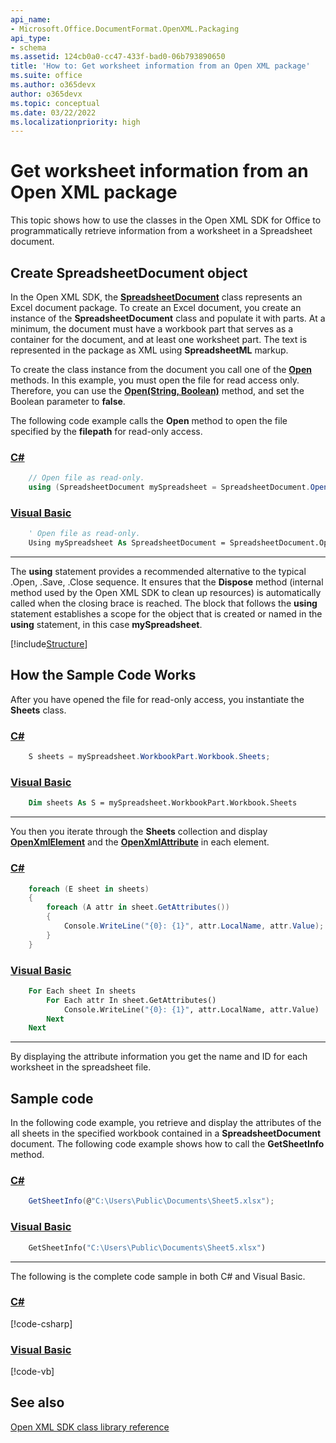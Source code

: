 ```yaml
---
api_name:
- Microsoft.Office.DocumentFormat.OpenXML.Packaging
api_type:
- schema
ms.assetid: 124cb0a0-cc47-433f-bad0-06b793890650
title: 'How to: Get worksheet information from an Open XML package'
ms.suite: office
ms.author: o365devx
author: o365devx
ms.topic: conceptual
ms.date: 03/22/2022
ms.localizationpriority: high
---
```


# Get worksheet information from an Open XML package

This topic shows how to use the classes in the Open XML SDK for Office to programmatically retrieve information from a worksheet in a Spreadsheet document.



## Create SpreadsheetDocument object

In the Open XML SDK, the **[SpreadsheetDocument](/dotnet/api/documentformat.openxml.packaging.spreadsheetdocument)** class represents an Excel document package. To create an Excel document, you create an instance of the **SpreadsheetDocument** class and populate it with parts. At a minimum, the document must have a workbook part that serves as a container for the document, and at least one worksheet part. The text is represented in the package as XML using **SpreadsheetML** markup.

To create the class instance from the document you call one of the **[Open](/dotnet/api/documentformat.openxml.packaging.spreadsheetdocument.open)** methods. In this example, you must open the file for read access only. Therefore, you can use the **[Open(String, Boolean)](/dotnet/api/documentformat.openxml.packaging.spreadsheetdocument.open#DocumentFormat_OpenXml_Packaging_SpreadsheetDocument_Open_System_String_System_Boolean_)** method, and set the Boolean parameter to **false**.

The following code example calls the **Open** method to open the file specified by the **filepath** for read-only access.

### [C#](#tab/cs-0)
```csharp
    // Open file as read-only.
    using (SpreadsheetDocument mySpreadsheet = SpreadsheetDocument.Open(fileName, false))
```

### [Visual Basic](#tab/vb-0)
```vb
    ' Open file as read-only.
    Using mySpreadsheet As SpreadsheetDocument = SpreadsheetDocument.Open(fileName, False)
```
***


The **using** statement provides a recommended alternative to the typical .Open, .Save, .Close sequence. It ensures that the **Dispose** method (internal method used by the Open XML SDK to clean up resources) is automatically called when the closing brace is reached. The block that follows the **using** statement establishes a scope for the object that is created or named in the **using** statement, in this case **mySpreadsheet**.

[!include[Structure](../includes/spreadsheet/structure.md)]

## How the Sample Code Works

After you have opened the file for read-only access, you instantiate the **Sheets** class.

### [C#](#tab/cs-1)
```csharp
    S sheets = mySpreadsheet.WorkbookPart.Workbook.Sheets;
```

### [Visual Basic](#tab/vb-1)
```vb
    Dim sheets As S = mySpreadsheet.WorkbookPart.Workbook.Sheets
```
***


You then you iterate through the **Sheets** collection and display **[OpenXmlElement](/dotnet/api/documentformat.openxml.openxmlelement)** and the **[OpenXmlAttribute](/dotnet/api/documentformat.openxml.openxmlattribute)** in each element.

### [C#](#tab/cs-2)
```csharp
    foreach (E sheet in sheets)
    {
        foreach (A attr in sheet.GetAttributes())
        {
            Console.WriteLine("{0}: {1}", attr.LocalName, attr.Value);
        }
    }
```

### [Visual Basic](#tab/vb-2)
```vb
    For Each sheet In sheets
        For Each attr In sheet.GetAttributes()
            Console.WriteLine("{0}: {1}", attr.LocalName, attr.Value)
        Next
    Next
```
***


By displaying the attribute information you get the name and ID for each worksheet in the spreadsheet file.

## Sample code

In the following code example, you retrieve and display the attributes of the all sheets in the specified workbook contained in a **SpreadsheetDocument** document. The following code example shows how to call the **GetSheetInfo** method.

### [C#](#tab/cs-3)
```csharp
    GetSheetInfo(@"C:\Users\Public\Documents\Sheet5.xlsx");
```

### [Visual Basic](#tab/vb-3)
```vb
    GetSheetInfo("C:\Users\Public\Documents\Sheet5.xlsx")
```
***


The following is the complete code sample in both C\# and Visual Basic.

### [C#](#tab/cs)
[!code-csharp[](../../samples/spreadsheet/get_worksheetformation_from_a_package/cs/Program.cs)]

### [Visual Basic](#tab/vb)
[!code-vb[](../../samples/spreadsheet/get_worksheetformation_from_a_package/vb/Program.vb)]

## See also

[Open XML SDK class library reference](/office/open-xml/open-xml-sdk)
